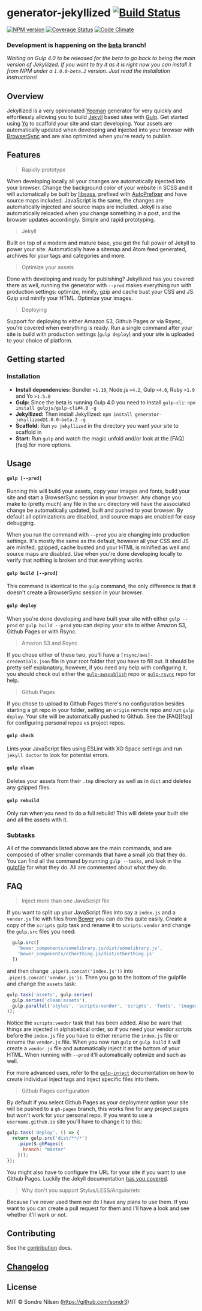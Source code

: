 # generator-jekyllized [![Build Status](https://travis-ci.org/sondr3/generator-jekyllized.png?branch=master)](https://travis-ci.org/sondr3/generator-jekyllized)

[![NPM version](https://badge.fury.io/js/generator-jekyllized.png)](http://badge.fury.io/js/generator-jekyllized) [![Coverage Status](https://coveralls.io/repos/sondr3/generator-jekyllized/badge.png)](https://coveralls.io/r/sondr3/generator-jekyllized) [![Code Climate](https://codeclimate.com/github/sondr3/generator-jekyllized/badges/gpa.svg)](https://codeclimate.com/github/sondr3/generator-jekyllized)

### Development is happening on the [beta][beta] branch!

*Waiting on Gulp 4.0 to be released for the beta to go back to being the main
version of Jekyllized. If you want to try it as it is right now you can install
it from NPM under a `1.0.0-beta.2` version. Just read the installation
instructions!*

## Overview

Jekyllized is a very opinionated [Yeoman][yeoman] generator for very quickly and
effortlessly allowing you to build [Jekyll][jekyll] based sites with
[Gulp][gulp]. Get started using [Yo][yo] to scaffold your site and start
developing. Your assets are automatically updated when developing and injected
into your browser with [BrowserSync][browsersync] and are also optimized when
you're ready to publish.

## Features
> Rapidly prototype

When developing locally all your changes are automatically injected into your
browser. Change the background color of your website in SCSS and it will
automatically be built by [libsass][libsass], prefixed with
[AutoPrefixer][autoprefixer] and have source maps included. JavaScript is the
same, the changes are automatically injected and source maps are included.
Jekyll is also automatically reloaded when you change something in a post, and
the browser updates accordingly. Simple and rapid prototyping.

> Jekyll

Built on top of a modern and mature base, you get the full power of Jekyll to
power your site. Automatically have a sitemap and Atom feed generated, archives
for your tags and categories and more.

> Optimize your assets

Done with developing and ready for publishing? Jekyllized has you covered there
as well, running the generator with `--prod` makes everything run with
production settings: optimize, minify, gzip and cache bust your CSS and JS. Gzip
and minify your HTML. Optimize your images.

> Deploying

Support for deploying to either Amazon S3, Github Pages or via Rsync, you're
covered when everything is ready. Run a single command after your site is build
with production settings (`gulp deploy`) and your site is uploaded to your
choice of platform.

## Getting started

### Installation
* **Install dependencies:** Bundler `>1.10`, Node.js `>4.2`, Gulp `>4.0`, Ruby `>1.9` and Yo `>1.5.0`
* **Gulp:** Since the beta is running Gulp 4.0 you need to install `gulp-cli`:
  `npm install gulpjs/gulp-cli#4.0 -g`
* **Jekyllized:** Then install Jekyllized: `npm install
    generator-jekyllized@1.0.0-beta.2 -g`
* **Scaffold:** Run `yo jekyllized` in the directory you want your site to
  scaffold in
* **Start:** Run `gulp` and watch the magic unfold and/or look at the [FAQ][faq]
  for more options.

## Usage

#### `gulp [--prod]`

Running this will build your assets, copy your images and fonts, build your site
and start a BrowserSync session in your browser. Any change you make to (pretty
much) any file in the `src` directory will have the associated change be
automatically updated, built and pushed to your browser. By default all
optimizations are disabled, and source maps are enabled for easy debugging.

When you run the command with `--prod` you are changing into production
settings. It's mostly the same as the default, however all your CSS and JS are
minifed, gzipped, cache busted and your HTML is minified as well and source maps
are disabled. Use when you're done developing locally to verify that nothing is
broken and that everything works.

#### `gulp build [--prod]`

This command is identical to the `gulp` command, the only difference is that it
doesn't create a BrowserSync session in your browser.

#### `gulp deploy`

When you're done developing and have built your site with either `gulp --prod`
or `gulp build --prod` you can deploy your site to either Amazon S3, Github
Pages or with Rsync.

> Amazon S3 and Rsync

If you chose either of these two, you'll have a `[rsync/aws]-credentials.json`
file in your root folder that you have to fill out. It should be pretty self
explanatory, however, if you need any help with configuring it, you should check
out either the [`gulp-awspublish`][awspublish] repo or [`gulp-rsync`][rsync]
repo for help.

> Github Pages

If you chose to upload to Github Pages there's no configuration besides starting
a git repo in your folder, setting an `origin` remote repo and run `gulp
deploy`. Your site will be automatically pushed to Github. See the [FAQ][faq] for
configuring personal repos vs project repos.

#### `gulp check`

Lints your JavaScript files using ESLint with XO Space settings and run `jekyll
doctor` to look for potential errors.

#### `gulp clean`

Deletes your assets from their `.tmp` directory as well as in `dist` and deletes
any gzipped files.

#### `gulp rebuild`

Only run when you need to do a full rebuild! This will delete your built site
and all the assets with it.

### Subtasks

All of the commands listed above are the main commands, and are composed of
other smaller commands that have a small job that they do. You can find all the
command by running `gulp --tasks`, and look in the [gulpfile][gulpfile] for what they do.
All are commented about what they do.

## FAQ

> Inject more than one JavaScript file

If you want to split up your JavaScript files into say a `index.js` and a
`vendor.js` file with files from [Bower][bower] you can do this quite easily. Create a
copy of the `scripts` gulp task and rename it to `scripts:vendor` and change the
`gulp.src` files you need:

```js
  gulp.src([
    'bower_components/somelibrary.js/dist/somelibrary.js',
    'bower_components/otherthing.js/dist/otherthing.js'
  ])
```

and then change `.pipe($.concat('index.js'))` into
`.pipe($.concat('vendor.js'))`. Then you go to the bottom of the gulpfile and
change the `assets` task:

```js
gulp.task('assets', gulp.series(
  gulp.series('clean:assets'),
  gulp.parallel('styles', 'scripts:vendor', 'scripts', 'fonts', 'images')
));
```

Notice the `scripts:vendor` task that has been added. Also be ware that things
are injected in alphabetical order, so if you need your vendor scripts before
the `index.js` file you have to either rename the `index.js` file or rename the
`vendor.js` file. When you now run `gulp` or `gulp build` it will create a
`vendor.js` file and automatically inject it at the bottom of your HTML. When
running with `--prod` it'll automatically optimize and such as well.

For more advanced uses, refer to the [`gulp-inject`][inject] documentation on
how to create individual inject tags and inject specific files into them.

> Github Pages configuration

By default if you select Github Pages as your deployment option your site will
be pushed to a `gh-pages` branch, this works fine for any project pages but
won't work for your personal repo. If you want to use a `username.github.io`
site you'll have to change it to this:

```js
gulp.task('deploy', () => {
  return gulp.src('dist/**/*')
    .pipe($.ghPages({
      branch: "master"
    }));
});
```

You might also have to configure the URL for your site if you want to use Github
Pages. Luckily the Jekyll documentation [has you covered][jekyll-url].

> Why don't you support Stylus/LESS/Angular/etc

Because I've never used them nor do I have any plans to use them. If you want to
you can create a pull request for them and I'll have a look and see whether
it'll work or not.

## Contributing

See the [contribution][contribute] docs.

## [Changelog][changelog]

## License

MIT © Sondre Nilsen (https://github.com/sondr3)

[autoprefixer]: https://github.com/ai/autoprefixer
[awspublish]: https://github.com/pgherveou/gulp-awspublish
[beta]: https://github.com/sondr3/generator-jekyllized/tree/beta
[bower]: http://bower.io/
[browsersync]: https://github.com/shakyShane/browser-sync
[bundler]: http://bundler.io
[contribute]: https://github.com/sondr3/generator-jekyllized/blob/beta/CONTRIBUTING.md
[changelog]: https://github.com/sondr3/generator-jekyllized/blob/master/CHANGELOG.md
[fag]: https://github.com/sondr3/generator-jekyllized#faq
[gulp]: http://gulpjs.com/
[gulpfile]: https://github.com/sondr3/generator-jekyllized/blob/beta/generators/gulp/templates/gulpfile.babel.js
[inject]: https://github.com/klei/gulp-inject
[jekyll-url]: http://jekyllrb.com/docs/github-pages/#project-page-url-structure
[jekyll]: https://jekyllrb.com
[libsass]: https://github.com/hcatlin/libsass
[nodejs]: http://nodejs.org/
[redcarpet]: https://github.com/vmg/redcarpet
[rsync]: https://github.com/jerrysu/gulp-rsync
[rubylang]: http://www.ruby-lang.org/
[yeoman]: http://yeoman.io
[yo]: https://github.com/yeoman/yo
